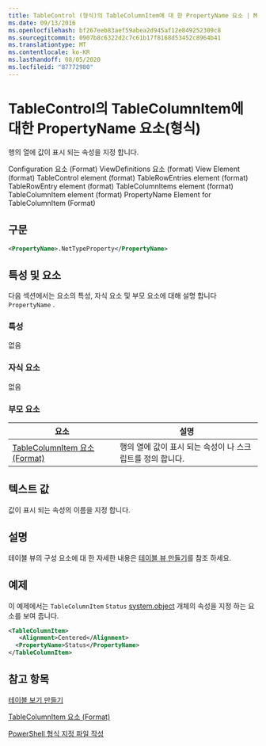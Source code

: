 ```yaml
---
title: TableControl (형식)의 TableColumnItem에 대 한 PropertyName 요소 | Microsoft Docs
ms.date: 09/13/2016
ms.openlocfilehash: bf267eeb83aef59abea2d945af12e849252309c8
ms.sourcegitcommit: 0907b8c6322d2c7c61b17f8168d53452c8964b41
ms.translationtype: MT
ms.contentlocale: ko-KR
ms.lasthandoff: 08/05/2020
ms.locfileid: "87772980"
---
```

# <a name="propertyname-element-for-tablecolumnitem-for-tablecontrol-format"></a>TableControl의 TableColumnItem에 대한 PropertyName 요소(형식)

행의 열에 값이 표시 되는 속성을 지정 합니다.

Configuration 요소 (Format) ViewDefinitions 요소 (format) View Element (format) TableControl element (format) TableRowEntries element (format) TableRowEntry element (format) TableColumnItems element (format) TableColumnItem element (format) PropertyName Element for TableColumnItem (Format)

## <a name="syntax"></a>구문

```xml
<PropertyName>.NetTypeProperty</PropertyName>
```

## <a name="attributes-and-elements"></a>특성 및 요소

다음 섹션에서는 요소의 특성, 자식 요소 및 부모 요소에 대해 설명 합니다 `PropertyName` .

### <a name="attributes"></a>특성

없음

### <a name="child-elements"></a>자식 요소

없음

### <a name="parent-elements"></a>부모 요소

|요소|설명|
|-------------|-----------------|
|[TableColumnItem 요소 (Format)](./tablecolumnitem-element-for-tablecolumnitems-for-tablecontrol-format.md)|행의 열에 값이 표시 되는 속성이 나 스크립트를 정의 합니다.|

## <a name="text-value"></a>텍스트 값

값이 표시 되는 속성의 이름을 지정 합니다.

## <a name="remarks"></a>설명

테이블 뷰의 구성 요소에 대 한 자세한 내용은 [테이블 뷰 만들기](./creating-a-table-view.md)를 참조 하세요.

## <a name="example"></a>예제

이 예제에서는 `TableColumnItem` `Status` [system.object](/dotnet/api/System.Diagnostics.Process) 개체의 속성을 지정 하는 요소를 보여 줍니다.

```xml
<TableColumnItem>
   <Alignment>Centered</Alignment>
  <PropertyName>Status</PropertyName>
</TableColumnItem>

```

## <a name="see-also"></a>참고 항목

[테이블 보기 만들기](./creating-a-table-view.md)

[TableColumnItem 요소 (Format)](./tablecolumnitem-element-for-tablecolumnitems-for-tablecontrol-format.md)

[PowerShell 형식 지정 파일 작성](./writing-a-powershell-formatting-file.md)
